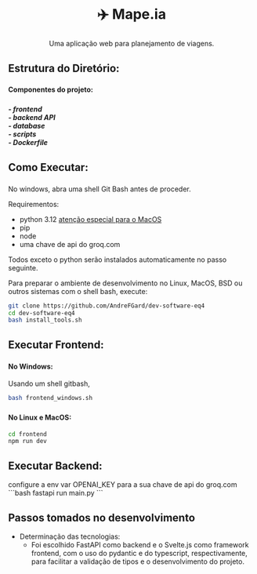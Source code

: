 <h1 align="center">✈️ Mape.ia</h1>

###

<p align="center">Uma aplicação web para planejamento de viagens.</p>

###

<h2 align="left">Estrutura do Diretório:</h2>

###

<h4 align="left">Componentes do projeto:</h4>

###

<h5 align="left">- frontend <br>-  backend API<br>- database <br>- scripts <br>- Dockerfile</h5>

###

<h2 align="left">Como Executar:</h2>

###

No windows, abra uma shell Git Bash antes de proceder.

Requirementos:
- python 3.12 [atenção especial para o MacOS](https://www.python.org/downloads/)
- pip
- node
- uma chave de api do groq.com

Todos exceto o python serão instalados automaticamente no passo seguinte.

Para preparar o ambiente de desenvolvimento no Linux, MacOS, BSD ou outros sistemas com o shell bash, execute:

```bash
git clone https://github.com/AndreFGard/dev-software-eq4
cd dev-software-eq4
bash install_tools.sh
```

###

<h2 align="left">Executar Frontend:</h2>

###

<h4 align="left">No Windows:</h4>
Usando um shell gitbash,

```bash
bash frontend_windows.sh
```

###

<h4 align="left">No Linux e MacOS:</h4>

```bash
cd frontend
npm run dev
```

###

<h2 align="left">Executar Backend:</h2>
configure a env var OPENAI_KEY para a sua chave de api do groq.com
```bash
fastapi run main.py
```

###

<h2 align="left">Passos tomados no desenvolvimento</h2>

- Determinação das tecnologias:
    - Foi escolhido FastAPI como backend e o Svelte.js como framework frontend, com o uso do pydantic e do typescript, respectivamente, para facilitar a validação de tipos e o desenvolvimento do projeto.


